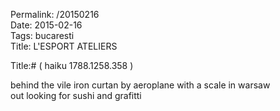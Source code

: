 Permalink: /20150216  
Date: 2015-02-16  
Tags:  bucaresti  
Title: L'ESPORT ATELIERS  
  
Title:# ( haiku 1788.1258.358 )  
  
behind the vile iron curtan
by aeroplane with a scale in warsaw  
out looking for sushi and grafitti  
